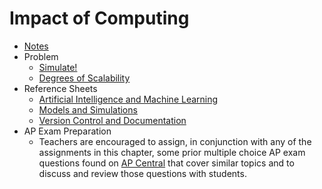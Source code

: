 # Impact of Computing

* [Notes](notes)
* Problem
  * [Simulate!](https://docs.cs50.net/2019/ap/problems/simulate/simulate.html)
  * [Degrees of Scalability](https://docs.cs50.net/2019/ap/problems/scalability/scalability.html)
* Reference Sheets
  * [Artificial Intelligence and Machine Learning](https://ap.cs50.school/assets/pdfs/artificial_intelligence_and_machine_learning.pdf)
  * [Models and Simulations](https://ap.cs50.school/assets/pdfs/models_and_simulations.pdf)
  * [Version Control and Documentation](https://ap.cs50.school/assets/pdfs/version_control_and_documentation.pdf)
* AP Exam Preparation
  * Teachers are encouraged to assign, in conjunction with any of the assignments in this chapter, some prior multiple choice AP exam questions found on [AP Central](https://myap.collegeboard.org/login) that cover similar topics and to discuss and review those questions with students.
